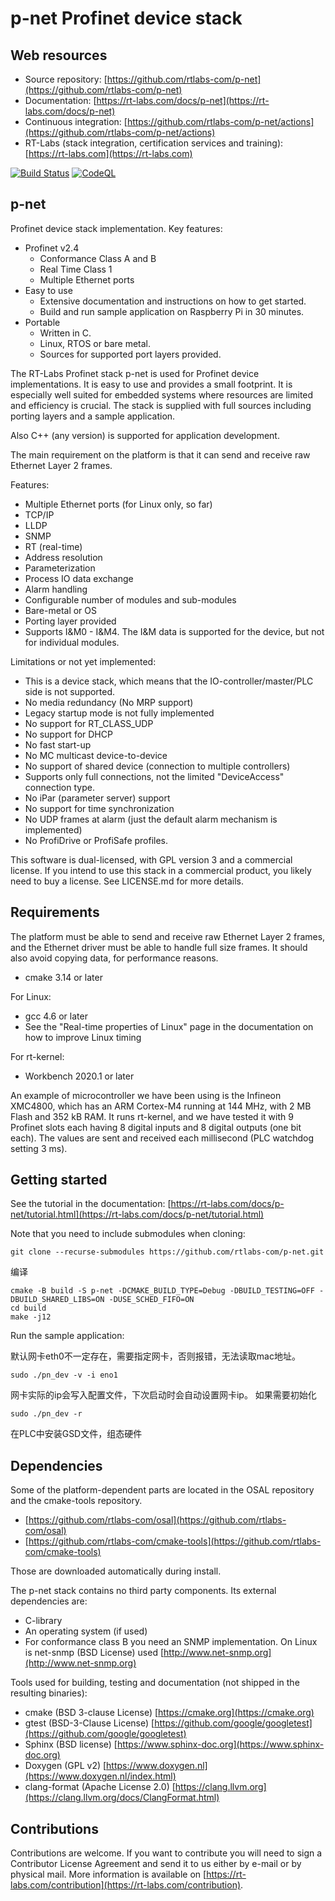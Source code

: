 p-net Profinet device stack
===========================

Web resources
-------------

* Source repository: [https://github.com/rtlabs-com/p-net](https://github.com/rtlabs-com/p-net)
* Documentation: [https://rt-labs.com/docs/p-net](https://rt-labs.com/docs/p-net)
* Continuous integration: [https://github.com/rtlabs-com/p-net/actions](https://github.com/rtlabs-com/p-net/actions)
* RT-Labs (stack integration, certification services and training): [https://rt-labs.com](https://rt-labs.com)


[![Build Status](https://github.com/rtlabs-com/p-net/workflows/Build/badge.svg?branch=master)](https://github.com/rtlabs-com/p-net/actions?workflow=Build)
[![CodeQL](https://github.com/rtlabs-com/p-net/workflows/CodeQL/badge.svg?branch=master)](https://github.com/rtlabs-com/p-net/actions?workflow=CodeQL)

p-net
-----
Profinet device stack implementation. Key features:
* Profinet v2.4
  * Conformance Class A and B
  * Real Time Class 1
  * Multiple Ethernet ports
* Easy to use
  * Extensive documentation and instructions on how to get started.
  * Build and run sample application on Raspberry Pi in 30 minutes.
* Portable
  * Written in C.
  * Linux, RTOS or bare metal.
  * Sources for supported port layers provided.

The RT-Labs Profinet stack p-net is used for Profinet device
implementations. It is easy to use and provides a small footprint. It
is especially well suited for embedded systems where resources are
limited and efficiency is crucial.
The stack is supplied with full sources including porting
layers and a sample application.

Also C++ (any version) is supported for application development.

The main requirement on the platform
is that it can send and receive raw Ethernet Layer 2 frames.

Features:
 * Multiple Ethernet ports (for Linux only, so far)
 * TCP/IP
 * LLDP
 * SNMP
 * RT (real-time)
 * Address resolution
 * Parameterization
 * Process IO data exchange
 * Alarm handling
 * Configurable number of modules and sub-modules
 * Bare-metal or OS
 * Porting layer provided
 * Supports I&M0 - I&M4. The I&M data is supported for the device, but not for
   individual modules.

Limitations or not yet implemented:

* This is a device stack, which means that the IO-controller/master/PLC side is
  not supported.
* No media redundancy (No MRP support)
* Legacy startup mode is not fully implemented
* No support for RT_CLASS_UDP
* No support for DHCP
* No fast start-up
* No MC multicast device-to-device
* No support of shared device (connection to multiple controllers)
* Supports only full connections, not the limited "DeviceAccess" connection type.
* No iPar (parameter server) support
* No support for time synchronization
* No UDP frames at alarm (just the default alarm mechanism is implemented)
* No ProfiDrive or ProfiSafe profiles.

This software is dual-licensed, with GPL version 3 and a commercial license.
If you intend to use this stack in a commercial product, you likely need to
buy a license. See LICENSE.md for more details.


Requirements
------------
The platform must be able to send and receive raw Ethernet Layer 2 frames,
and the Ethernet driver must be able to handle full size frames. It
should also avoid copying data, for performance reasons.

* cmake 3.14 or later

For Linux:

* gcc 4.6 or later
* See the "Real-time properties of Linux" page in the documentation on how to
  improve Linux timing

For rt-kernel:

* Workbench 2020.1 or later

An example of microcontroller we have been using is the Infineon XMC4800,
which has an ARM Cortex-M4 running at 144 MHz, with 2 MB Flash and 352 kB RAM.
It runs rt-kernel, and we have tested it with 9 Profinet slots each
having 8 digital inputs and 8 digital outputs (one bit each). The values are
sent and received each millisecond (PLC watchdog setting 3 ms).


Getting started
---------------
See the tutorial in the documentation: [https://rt-labs.com/docs/p-net/tutorial.html](https://rt-labs.com/docs/p-net/tutorial.html)

Note that you need to include submodules when cloning:

```
git clone --recurse-submodules https://github.com/rtlabs-com/p-net.git
```
编译
```shell
cmake -B build -S p-net -DCMAKE_BUILD_TYPE=Debug -DBUILD_TESTING=OFF -DBUILD_SHARED_LIBS=ON -DUSE_SCHED_FIFO=ON
cd build
make -j12
```
Run the sample application:

默认网卡eth0不一定存在，需要指定网卡，否则报错，无法读取mac地址。

```shell
sudo ./pn_dev -v -i eno1
```
网卡实际的ip会写入配置文件，下次启动时会自动设置网卡ip。
如果需要初始化
```shell
sudo ./pn_dev -r
```
在PLC中安装GSD文件，组态硬件

Dependencies
------------
Some of the platform-dependent parts are located in the OSAL repository and the
cmake-tools repository.

* [https://github.com/rtlabs-com/osal](https://github.com/rtlabs-com/osal)
* [https://github.com/rtlabs-com/cmake-tools](https://github.com/rtlabs-com/cmake-tools)

Those are downloaded automatically during install.

The p-net stack contains no third party components. Its external dependencies are:

* C-library
* An operating system (if used)
* For conformance class B you need an SNMP implementation. On Linux is
   net-snmp (BSD License) used [http://www.net-snmp.org](http://www.net-snmp.org)

Tools used for building, testing and documentation (not shipped in the resulting binaries):

* cmake (BSD 3-clause License)  [https://cmake.org](https://cmake.org)
* gtest (BSD-3-Clause License) [https://github.com/google/googletest](https://github.com/google/googletest)
* Sphinx (BSD license) [https://www.sphinx-doc.org](https://www.sphinx-doc.org)
* Doxygen (GPL v2) [https://www.doxygen.nl](https://www.doxygen.nl/index.html)
* clang-format (Apache License 2.0) [https://clang.llvm.org](https://clang.llvm.org/docs/ClangFormat.html)


Contributions
--------------
Contributions are welcome. If you want to contribute you will need to
sign a Contributor License Agreement and send it to us either by
e-mail or by physical mail. More information is available
on [https://rt-labs.com/contribution](https://rt-labs.com/contribution).

